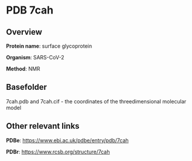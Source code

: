 # PDB 7cah

## Overview

**Protein name**: surface glycoprotein

**Organism**: SARS-CoV-2

**Method**: NMR



## Basefolder

7cah.pdb and 7cah.cif - the coordinates of the threedimensional molecular model



## Other relevant links 
**PDBe**:  https://www.ebi.ac.uk/pdbe/entry/pdb/7cah
 
**PDBr**: https://www.rcsb.org/structure/7cah 
